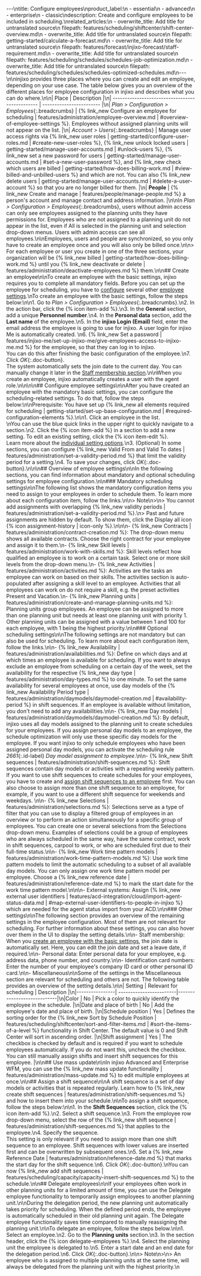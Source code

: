 ---\ntitle: Configure employees\nproduct_label:\n  - essential\n  - advanced\n  - enterprise\n  - classic\ndescription: Create and configure employees to be included in scheduling.\nrelated_articles:\n  - overwrite_title: Add title for untranslated source\n    filepath: features/scheduling/shiftcenter/shift-center-overview.md\n  - overwrite_title: Add title for untranslated source\n    filepath: getting-started/calculate-a-forecast.md\n  - overwrite_title: Add title for untranslated source\n    filepath: features/forecast/injixo-forecast/staff-requirement.md\n  - overwrite_title: Add title for untranslated source\n    filepath: features/scheduling/schedules/schedules-job-optimization.md\n  - overwrite_title: Add title for untranslated source\n    filepath: features/scheduling/schedules/schedules-optimized-schedules.md\n---\n\ninjixo provides three places where you can create and edit an employee, depending on your use case. The table below gives you an overview of the different places for employee configuration in injixo and describes what you can do where.\n\n| Place                                           | Description              |\n| ----------------------------------------------- | ------------------------ |\n| _Plan > Configuration > Employees_{:.breadcrumbs}   | {% link_new Configure an employee for scheduling | features/administration/employee-overview.md | #overview-of-employee-settings %}. Employees without assigned planning units will not appear on the list.      |\n| _Account > Users_{:.breadcrumbs}                                 | Manage user access rights via {% link_new user roles | getting-started/configure-user-roles.md | #create-new-user-roles %}, {% link_new unlock locked users | getting-started/manage-user-accounts.md | #unlock-users %}, {% link_new set a new password for users | getting-started/manage-user-accounts.md | #set-a-new-user-password %}, and {% link_new check which users are billed | getting-started/how-does-billing-work.md | #view-billed-and-unbilled-users %} and which are not. You can also {% link_new delete users | getting-started/manage-user-accounts.md | #delete-a-user-account %} so that you are no longer billed for them. |\n| **People**                                                           | {% link_new Create and manage | features/people/manage-people.md %} a person's account and manage contact and address information. |\n\nIn _Plan > Configuration > Employees_{:.breadcrumbs}, users without admin access can only see employees assigned to the planning units they have permissions for. Employees who are not assigned to a planning unit do not appear in the list, even if All is selected in the planning unit and selection drop-down menus. Users with admin access can see all employees.\n\nEmployees, users and people are synchronized, so you only have to create an employee once and you will also only be billed once.\n\n> For each employee or user you create in one of the three sections, your organization will be {% link_new billed | getting-started/how-does-billing-work.md %} until you {% link_new deactivate or delete | features/administration/deactivate-employees.md %} them.\n\n## Create an employee\n\nTo create an employee with the basic settings, injixo requires you to complete all mandatory fields. Before you can set up the employee for scheduling, you have to [configure](#configure-employee-settings) several other [employee settings](#overview-of-employee-settings).\nTo create an employee with the basic settings, follow the steps below:\n\n1. Go to _Plan > Configuration > Employees_{:.breadcrumbs}.\n2. In the action bar, click the {% icon item-add %}.\n3. In the **General** section, add a unique **Personnel number**.\n4. In the **Personal data** section, add the **Last name** of the employee.\n5. In the **injixo Login (Email)** field, enter the email address the employee is going to use for injixo. A user login for injixo Me is automatically created. \n6. {% link_new Set a password | features/injixo-me/set-up-injixo-me/give-employees-access-to-injixo-me.md %} for the employee, so that they can log in to injixo.<br>You can do this after finishing the basic configuration of the employee.\n7. Click _OK_{:.doc-button}.<br>The system automatically sets the join date to the current day. You can manually change it later in the [Staff membership section](#other-settings).\n\nWhen you create an employee, injixo automatically creates a user with the agent role.\n\n<!-- In injixo Enterprise on-premise, you need to set the correct join date for the employee in the Employment Period section manually. To automatically create a linked user in the Users section, you need to add a User name and a Password in the Employee section. The injixo Login (Email) field is called Email 1 here and is not mandatory. --->\n\n## Configure employee settings\n\nAfter you have created an employee with the mandatory basic settings, you can configure the scheduling-related settings. To do that, follow the steps below:\n\nPrerequisite: You have set up {% link_new all elements required for scheduling | getting-started/set-up-base-configuration.md | #required-configuration-elements %}.\n\n1. Click an employee in the list.<br>\nYou can use the blue quick links in the upper right to quickly navigate to a section.\n2. Click the {% icon item-add %} in a section to add a new setting. To edit an existing setting, click the {% icon item-edit %}.<br>Learn more about the [individual setting options](#overview-of-employee-settings).\n3. (Optional) In some sections, you can configure {% link_new Valid From and Valid To dates | features/administration/set-a-validity-period.md %} that limit the validity period for a setting.\n4. To save your changes, click _OK_{:.doc-button}.\n\n\n## Overview of employee settings\n\nIn the following sections, you can find information about mandatory and optional scheduling settings for employee configuration.\n\n### Mandatory scheduling settings\n\nThe following list shows the mandatory configuration items you need to assign to your employees in order to schedule them. To learn more about each configuration item, follow the links.\n\n> Note\n>\n> You cannot add assignments with overlapping {% link_new validity periods | features/administration/set-a-validity-period.md %}.\n> Past and future assignments are hidden by default. To show them, click the Display all icon {% icon assignment-history | icon-only %}.\n\n\n- {% link_new Contracts | features/administration/contract-creation.md %}: The drop-down menu shows all available contracts. Choose the right contract for your employee and assign it to them.\n- {% link_new Skill levels | features/administration/work-with-skills.md %}: Skill levels reflect how qualified an employee is to work on a certain task. Select one or more skill levels from the drop-down menu.\n- {% link_new Activities | features/administration/activities.md %}: Activities are the tasks an employee can work on based on their skills. The activities section is auto-populated after assigning a skill level to an employee. Activities that all employees can work on do not require a skill, e.g. the preset activities Present and Vacation.\n- {% link_new Planning units | features/administration/create-and-manage-planning-units.md %}: Planning units group employees. An employee can be assigned to more than one planning unit but needs at least one planning unit with priority 1. Other planning units can be assigned with a value between 1 and 100 for each employee, with 1 being the highest priority.\n\n### Optional scheduling settings\n\nThe following settings are not mandatory but can also be used for scheduling. To learn more about each configuration item, follow the links.\n\n- {% link_new Availability | features/administration/availabilities.md %}: Define on which days and at which times an employee is available for scheduling. If you want to always exclude an employee from scheduling on a certain day of the week, set the availability for the respective {% link_new day type | features/administration/day-types.md %} to one minute. To set the same availability for several employees at once, use day models of the {% link_new Availability Period type | features/administration/daymodels/daymodel-creation.md | #availability-period %} in shift sequences. If an employee is available without limitation, you don't need to add any availabilities.\n\n- {% link_new Day models | features/administration/daymodels/daymodel-creation.md %}: By default, injixo uses all day models assigned to the planning unit to create schedules for your employees. If you assign personal day models to an employee, the schedule optimization will only use these specific day models for the employee. If you want injixo to only schedule employees who have been assigned personal day models, you can activate the scheduling rule _2661_{:.id-label} _Day model assignment to employee_.\n\n- {% link_new Shift sequences | features/administration/shift-sequences.md %}: Shift sequences contain day models or activities with a repeating weekly pattern. If you want to use shift sequences to create schedules for your employees, you have to create and [assign shift sequences to an employee](#assign-a-shift-sequence) first. You can also choose to assign more than one shift sequence to an employee, for example, if you want to use a different shift sequence for weekends and weekdays. \n\n- {% link_new Selections | features/administration/selections.md %}: Selections serve as a type of filter that you can use to display a filtered group of employees in an overview or to perform an action simultaneously for a specific group of employees. You can create one or several selections from the Selections drop-down menu. Examples of selections could be a group of employees who are always scheduled in the same way, have the same contract, work in shift sequences, carpool to work, or who are scheduled first due to their full-time status.\n\n- {% link_new Work time pattern models | features/administration/work-time-pattern-models.md %}: Use work time pattern models to limit the automatic scheduling to a subset of all available day models. You can only assign one work time pattern model per employee. Choose a {% link_new reference date | features/administration/reference-date.md %} to mark the start date for the work time pattern model.\n\n\n- External systems: Assign {% link_new external user identifiers | features/acd-integration/cloud/import-agent-status-data.md | #map-external-user-identifiers-to-people-in-injixo %} which are needed for the agent status import from your ACD.\n\n### Other settings\n\nThe following section provides an overview of the remaining settings in the employee configuration. Most of them are not relevant for scheduling. For further information about these settings, you can also hover over them in the UI to display the setting details.\n\n- Staff membership: When you [create an employee with the basic settings](#create-an-employee), the join date is automatically set. Here, you can edit the join date and set a leave date, if required.\n\n- Personal data: Enter personal data for your employee, e.g. address data, phone number, and country.\n\n- Identification card numbers: Enter the number of your employee's company ID card or other personal ID card.\n\n- Miscellaneous\n\nSome of the settings in the Miscellaneous section are relevant for scheduling and others are not. The following table provides an overview of the setting details.\n\n| Setting        | Relevant for scheduling | Description                |\n|----------------| ------------------------|----------------------------|\n|Color       | No                      | Pick a color to quickly identify the employee in the schedule.  |\n|Date and place of birth  |       No |  Add the employee's date and place of birth.  |\n|Schedule position  | Yes | Defines the sorting order for the {% link_new Sort by Schedule Position | features/scheduling/shiftcenter/sort-and-filter-items.md | #sort-the-items-of-a-level %} functionality in Shift Center. The default value is 0 and Shift Center will sort in ascending order.  |\n|Shift assignment | Yes | The checkbox is checked by default and is required if you want to schedule employees automatically. If you do not want this, uncheck the checkbox. You can still manually assign shifts and insert shift sequences for this employee.  |\n\n## Use mass update\n\nIn injixo Advanced and Enterprise WFM, you can use the {% link_new mass update functionality | features/administration/mass-update.md %} to edit multiple employees at once.\n\n## Assign a shift sequence\n\nA shift sequence is a set of day models or activities that is repeated regularly. Learn how to {% link_new create shift sequences | features/administration/shift-sequences.md %} and how to insert them into your schedule.\n\nTo assign a shift sequence, follow the steps below:\n\n1. In the **Shift Sequences** section, click the {% icon item-add %}.\n2. Select a shift sequence.\n3. From the employee row drop-down menu, select the row of the {% link_new shift sequence | features/administration/shift-sequences.md %} that applies to the employee.\n4. Specify the sequence.<br>This setting is only relevant if you need to assign more than one shift sequence to an employee. Shift sequences with lower values are inserted first and can be overwritten by subsequent ones.\n5. Set a {% link_new Reference Date | features/administration/reference-date.md %} that marks the start day for the shift sequence.\n6. Click _OK_{:.doc-button}.\nYou can now {% link_new add shift sequences | features/scheduling/capacity/capacity-insert-shift-sequences.md %} to the schedule.\n\n## Delegate employees\n\nIf your employees often work in other planning units for a limited amount of time, you can use the Delegate employee functionality to temporarily assign employees to another planning unit.\n\nDuring the delegation period, the new planning unit automatically takes priority for scheduling. When the defined period ends, the employee is automatically scheduled in their old planning unit again. The Delegate employee functionality saves time compared to manually reassigning the planning unit.\n\nTo delegate an employee, follow the steps below.\n\n1. Select an employee.\n2. Go to the **Planning units** section.\n3. In the section header, click the {% icon delegate-employees %}.\n4. Select the planning unit the employee is delegated to.\n5. Enter a start date and an end date for the delegation period.\n6. Click _OK_{:.doc-button}.\n\n> Note\n>\n> An employee who is assigned to multiple planning units at the same time, will always be delegated from the planning unit with the highest priority.\n